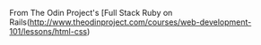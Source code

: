 From The Odin Project's [Full Stack Ruby on Rails(http://www.theodinproject.com/courses/web-development-101/lessons/html-css)